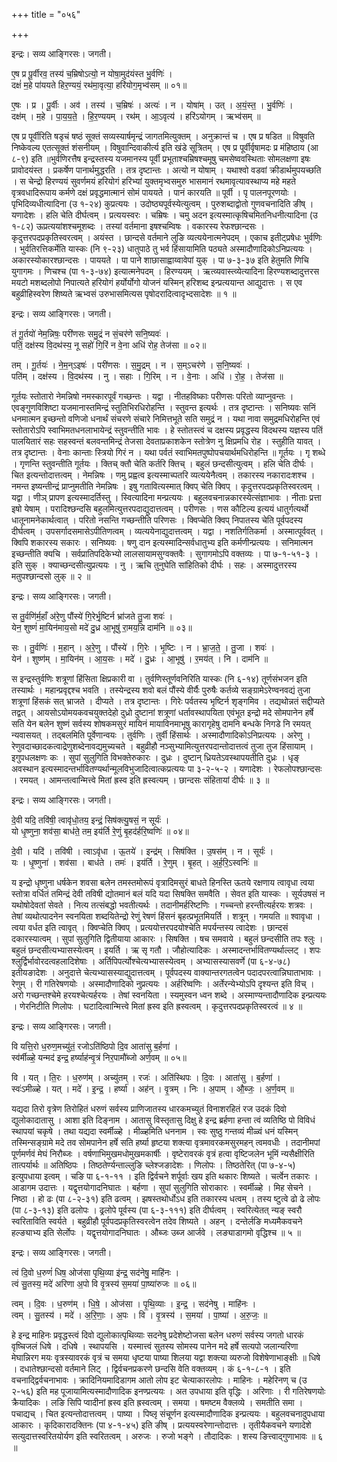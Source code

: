+++
title = "०५६"

+++


इन्द्रः। सव्य आङ्गिरसः। जगती।

ए॒ष प्र पू॒र्वीरव॒ तस्य॑ च॒म्रिषोऽत्यो॒ न योषा॒मुद॑यंस्त भु॒र्वणिः॑ ।  
दक्षं॑ म॒हे पा॑ययते हिर॒ण्ययं॒ रथ॑मा॒वृत्या॒ हरि॑योग॒मृभ्व॑सम् ॥ ०१॥

ए॒षः । प्र । पू॒र्वीः । अव॑ । तस्य॑ । च॒म्रिषः॑ । अत्यः॑ । न । योषा॑म् । उत् । अ॒यं॒स्त॒ । भु॒र्वणिः॑ ।  
दक्ष॑म् । म॒हे । पा॒य॒य॒ते॒ । हि॒र॒ण्ययम् । रथ॑म् । आ॒ऽवृत्य॑ । हरि॑ऽयोगम् । ऋभ्व॑सम् ॥

एष प्र पूर्वीरिति षडृचं षष्ठं सूक्तं सव्यस्यार्षमृन्द्रं जागतमित्युक्तम् । अनुक्रान्तं च । एष प्र षडित ॥ विषुवति निष्केवल्य एतत्सूक्तं शंसनीयम् । विषुवान्दिवाकीर्त्य इति खंडे सूत्रितम् । एष प्र पूर्वीर्वृषामदः प्र मंहिष्ठाय (आ ८-९) इति ॥भुर्वणिरत्तैष इन्द्रस्तस्य यजमानस्य पूर्वी प्रभूताश्चम्रिषश्चमूषु चमसेष्ववस्थिताः सोमलक्षणा इषः प्रावोदयंस्त । प्रकर्षेण पानार्थमुद्धरति । तत्र दृष्टान्तः । अत्यो न योषाम् । यथाश्वो वडवां क्रीडार्थमुपयच्छति । स चेन्द्रो हिरण्ययं सुवर्णमयं हरियोगं हरिभ्यां युक्तमृभ्वसमुरु भासमानं रथमावृत्यावस्थाप्य महे महते वृत्रवधादिरूपाय कर्मणे दक्षं प्रवृद्धमात्मानं सोमं पाययते । पानं कारयति ॥ पूर्वी । पृ पालनपूरणयोः । पृभिदिव्यधीत्यादिना (उ १-२४) कुप्रत्ययः । उदोष्ठ्यपूर्वस्येत्युत्वम् । पुरुशब्दाद्वोतो गुणवचनादिति ङीष् । यणादेशः । हलि चेति दीर्घत्वम् । प्रत्ययस्वरः । चम्रिषः । चमु अदन इत्यस्मात्कृषिचमितनिधनीत्यादिना (उ १-८२) ऊप्रत्ययांशश्चमूशब्दः । तस्यां वर्तमाना इषश्चम्विषः । वकारस्य रेफश्छान्दसः । कृदुत्तरपदप्रकृतिस्वरत्वम् । अयंस्त । छान्दसे वर्तमाने लुङि व्यत्ययेनात्मनेपदम् । एकाच इतीट्प्रषेधः भुर्वणिः । भुर्वतिरत्तिकर्मेति यास्कः (नि ९-२३) धातुपाठे तु भर्व हिंसायामिति पठ्यते अस्मादौणादिकोऽनिप्रत्ययः । अकारस्योकारश्छान्दसः । पाययते । पा पाने शाछासाह्वाय्वावेपां युक् । पा ७-३-३७ इति हेतुमति णिचि युगागमः । णिचश्च (पा १-३-७४) इत्यात्मनेपदम् । हिरण्ययम् । ऋत्व्यवास्त्व्येत्यादिना हिरण्यशब्दादुत्तरस मयटो मशब्दलोपो निपात्यते हरियोगं हर्योर्योगो योजनं यस्मिन् हरिशब्द इन्प्रत्ययान्त आद्युदात्तः । स एव बहुव्रीहिस्वरेण शिष्यते ऋभ्वसं उरुभासमित्यस पृषोदरादित्वादृभ्दसादेशः ॥ १ ॥

इन्द्रः। सव्य आङ्गिरसः। जगती।

तं गू॒र्तयो॑ नेम॒न्निषः॒ परी॑णसः समु॒द्रं न सं॒चर॑णे सनि॒ष्यवः॑ ।  
पतिं॒ दक्ष॑स्य वि॒दथ॑स्य॒ नू सहो॑ गि॒रिं न वे॒ना अधि॑ रोह॒ तेज॑सा ॥ ०२॥

तम् । गू॒र्तयः॑ । ने॒म॒न्ऽइषः॑ । परी॑णसः । स॒मु॒द्रम् । न । स॒म्ऽचर॑णे । स॒नि॒ष्यवः॑ ।  
पति॑म् । दक्ष॑स्य । वि॒दथ॑स्य । नु । सहाः । गि॒रिम् । न । वे॒नाः । अधि॑ । रो॒ह॒ । तेज॑सा ॥

गूर्तयः स्तोतारो नेमन्निषो नमस्कारपूर्वं गच्छन्तः । यद्वा । नीतहविष्काः परीणसः परितो व्याप्नुवन्तः । एवङ्गुणविशिष्टा यजमानास्तमिन्द्रं स्तुतिभिरधिरोहन्ति । स्तुवन्त इत्यर्थः । तत्र दृष्टान्तः । सनिष्यवः सनिं धनमात्मन इच्छन्तो वणिजो धनार्थं संचरणे संचारे निमित्तभूते सति समुद्रं न । यथा नावा समुद्रमधिरोहन्ति एवं स्तोतारोऽपि स्वाभिमतधनलाभायेन्द्रं स्तुवन्तीति भावः । हे स्तोतस्त्वं च दक्षस्य प्रवृद्धस्य विदथस्य यज्ञस्य पतिं पालयितारं सहः सहस्वन्तं बलवन्तमिन्द्रं तेजसा देवताप्रकाशकेन स्तोत्रेण नु क्षिप्रमधि रोह । स्तुहीति यावत् । तत्र दृष्टान्तः । वेनाः कान्ताः स्त्रियो गिरं न । यथा पर्वतं स्वाभिमतपुष्पोपचयार्थमधिरोहन्ति ॥ गूर्तयः । गृ शब्धे । गृणन्ति स्तुवन्तीति गूर्तयः । क्तिच् क्तौ चेति कर्तरि क्तिच् । बहुलं छन्दसीत्युत्वम् । हलि चेति दीर्घः । चित इत्यन्तोदात्तत्वम् । नेमन्निषः । णमु प्रह्वत्व इत्यस्माच्पतरि व्यत्ययेनैत्वम् । तकारस्य नकारादःशश्च । नमन्त इष्यन्तीन्द्रं प्राप्नुमतीति नेमन्निषः । इषु गतावित्यस्मात् क्विप् चेति क्विप् । कृदुत्तरपदप्रकृतिस्वरत्वम् । यद्वा । णीञ् प्रापण इत्यस्मादर्तिस्तु । स्वित्यादिना मन्प्रत्ययः । बहुलवचनान्नकारस्येत्संज्ञाभावः । नीताः प्रत्ता इषो येषाम् । परादिश्छन्दसि बहुलमित्युत्तरपदाद्युदात्तत्वम् । परीणसः । णस कौटिल्य इत्ययं धातुर्गत्यर्थो धातूनामनेकार्थत्वात् । परितो नसन्ति गच्छन्तीति परिणसः । क्विप्चेति क्विप् निपातस्य चेति पूर्वपदस्य दीर्घत्वम् । उपसर्गादसमासेऽपीतिणत्वम् । व्यत्ययेनाद्युदात्तत्वम् । यद्वा । नशतिर्गतिकर्मा । अस्मात्पूर्ववत् । क्विपि शकारस्य सकारः । सनिष्यवः । षणु दान इत्यस्मादिन्सर्वधातुभ्य इति कर्मणीन्प्रत्ययः । सनिमात्मन इच्छन्तीति क्यचि । सर्वप्रातिपदिकेभ्यो लालसायामसुग्वक्तवैः । सुगागमोऽपि वक्तव्यः । पा ७-१-५१-३ । इति सुक् । क्याच्छन्दसीत्युप्रत्ययः । नु । ऋचि तुनुघेति सांहितिको दीर्घः । सहः । अस्मादुत्तरस्य मतुपश्छान्दसो लुक् ॥ २ ॥

इन्द्रः। सव्य आङ्गिरसः। जगती।

स तु॒र्वणि॑र्म॒हाँ अ॑रे॒णु पौंस्ये॑ गि॒रेर्भृ॒ष्टिर्न भ्रा॑जते तु॒जा शवः॑ ।  
येन॒ शुष्णं॑ मा॒यिन॑माय॒सो मदे॑ दु॒ध्र आ॒भूषु॑ रा॒मय॒न्नि दाम॑नि ॥ ०३॥

सः । तु॒र्वणिः॑ । म॒हान् । अ॒रे॒णु । पौंस्ये॑ । गि॒रेः । भृ॒ष्टिः । न । भ्रा॒ज॒ते॒ । तु॒जा । शवः॑ ।  
येन॑ । शुष्ण॑म् । मा॒यिन॑म् । आ॒य॒सः । मदे॑ । दु॒ध्रः । आ॒भूषु॑ । र॒मय॑त् । नि । दाम॑नि ॥

स इन्द्रस्तुर्वणिः शत्रूणां हिंसिता क्षिप्रकारी वा । तुर्वणिस्तूर्णवनिरिति यास्कः (नि ६-१४) तूर्णसंभजन इति तस्यार्थः । महान्प्रवृद्दश्च भवति । तस्येन्द्रस्य शवो बलं पौंस्ये वीर्यैः पुरुषैः कर्तव्ये सङ्ग्रामेऽरेण्वनवद्यं तुजा शत्रूणां हिंसकं सत् भ्राजते । दीप्यते । तत्र दृष्टान्तः । गिरेः पर्वतस्य भृष्टिर्न शृङ्गमिव । तद्यथोन्नतं सद्दीप्यते तद्वत् । आयसोऽयोमयकवचयुक्तदेहो दुध्रो दुष्टानां शत्रूणां धर्तावस्थापयिता एवंभूत इन्द्रो मदे सोमपानेन हर्षे सति येन बलेन शुष्णं सर्वस्य शोषकमसुरं मायिनं मायाविनमाभूषु कारागृहेषु दामनि बन्धके निगडे नि रमयत् न्यवासयत् । तद्बलमिति पूर्वेणान्वयः । तुर्वणिः । तुर्वी हिंसार्थः । अस्मादौणादिकोऽनिप्रत्ययः । अरेणु । रेणुवदाच्छादकत्वाद्रेणुशब्देनावद्यमुच्यचते । बहुव्रीहौ नञ्सुभ्यामित्युत्तरपदान्तोदात्तत्वं तुजा तुज हिंसायाम् । इगुपधलक्षणः कः । सुपां सुलुगिति विभक्तेरुकारः । दुध्रः । दुष्टान् ध्रियतेऽवस्थापयतीति दुध्रः । धृङ् अवस्थान इत्यस्मादन्तर्भावितण्यर्थान्मूलविभुजादित्वात्कप्रत्ययः पा ३-२-५-२ । यणादेशः । रेफलोपश्छान्दसः । रमयत् । आमन्तत्वान्मित्त्वे मितां ह्रस्व इति ह्रस्वत्यम् । छान्दसः संहितायां दीर्घः ॥ ३ ॥

इन्द्रः। सव्य आङ्गिरसः। जगती।

दे॒वी यदि॒ तवि॑षी॒ त्वावृ॑धो॒तय॒ इन्द्रं॒ सिष॑क्त्यु॒षसं॒ न सूर्यः॑ ।  
यो धृ॒ष्णुना॒ शव॑सा॒ बाध॑ते॒ तम॒ इय॑र्ति रे॒णुं बृ॒हद॑र्हरि॒ष्वणिः॑ ॥ ०४॥

दे॒वी । यदि॑ । तवि॑षी । त्वाऽवृ॑धा । ऊ॒तये॑ । इन्द्र॑म् । सिष॑क्ति । उ॒षस॑म् । न । सूर्यः॑ ।  
यः । धृ॒ष्णुना॑ । शव॑सा । बाध॑ते । तमः॑ । इय॑र्ति । रे॒णुम् । बृ॒हत् । अ॒र्ह॒रि॒ऽस्वनिः॑ ॥

य इन्द्रो धृष्णुना धर्षकेन शवसा बलेन तमस्तमोरूपं वृत्रादिमसुरं बाधते हिनस्ति ऊतये रक्षणाय त्वावृधा त्वया स्तोत्रा वर्धितं तमिन्द्रं देवी तविषी द्योतमानं बलं यदि यदा सिषक्ति समवैति । सेवत इति यास्कः । सूर्यउषसं न यथोषोदेवतां सेवते । नित्य तत्संबद्धो भवतीत्यर्थः । तदानीमर्हरिष्टणिः । गच्चन्तो हरन्तीत्यर्हरयः शत्रवः । तेषां व्यथोत्पादनेन स्वनयिता शब्दयितेन्द्रो रेणुं रेषणं हिंसनं बृहत्प्रभूतमियर्ति । शत्रून् । गमयति ॥ श्वावृधा । त्वया वर्धत इति त्वावृत् । क्विप्चेति क्विप् । प्रत्ययोत्तरपदयोश्चेति मपर्यन्तस्य त्वादेशः । छान्दसं दकारस्यात्वम् । सुपां सुलुगिति द्वितीयाया आकारः । सिषक्ति । षच समवाये । बहुलं छन्दसीति तपः श्लुः । बहुलं छन्दसीत्यभ्यासस्येत्वम् । इयर्ति । ऋ सृ गतौ । जौहोत्यादिकः । अस्मादन्तर्भावितण्यर्थाल्लट् । शपः श्लुर्द्विर्भावोरदत्वहलादिशेषाः । अर्तिपिपर्त्योश्चेत्यभ्यासस्येत्वम् । अभ्यासस्यासवर्णे (पा ६-४-७८) इतीयङादेशः । अनुदात्ते चेत्यभ्यासस्याद्युदात्तत्वम् । पूर्वपदस्य वाक्यान्तरगतत्वेन पदादपरत्वान्निघाताभावः । रेणुम् । री गतिरेषणयोः । अस्मादौणादिको नुप्रत्ययः । अर्हरिष्वणिः । अर्तेरन्येभ्योऽपि दृश्यन्त इति विच् । अरो गच्छन्तश्चेमे हरयश्चेत्यर्हरयः । तेषां स्वनयिता । स्यमुस्वन ध्वन शब्दे । अस्माण्यन्तादौणादिक इन्प्रत्ययः । णेरनिटीति णिलोपः । घटादित्वान्मित्त्वे मितां ह्रस्व इति ह्रस्वत्वम् । कृदुत्तरपदप्रकृतिस्वरत्वं ॥ ४ ॥

इन्द्रः। सव्य आङ्गिरसः। जगती।

वि यत्ति॒रो ध॒रुण॒मच्यु॑तं॒ रजोऽति॑ष्ठिपो दि॒व आता॑सु ब॒र्हणा॑ ।  
स्व॑र्मीळ्हे॒ यन्मद॑ इन्द्र॒ हर्ष्याह॑न्वृ॒त्रं निर॒पामौ॑ब्जो अर्ण॒वम् ॥ ०५॥

वि । यत् । ति॒रः । ध॒रुण॑म् । अच्यु॑तम् । रजः॑ । अति॑स्थिपः । दि॒वः । आता॑सु । ब॒र्हणा॑ ।  
स्वः॑ऽमीळ्हे । यत् । मदे॑ । इ॒न्द्र॒ । हर्ष्या॑ । अह॑न् । वृ॒त्रम् । निः । अ॒पाम् । औ॒ब्जः॒ । अ॒र्ण॒वम् ॥

यद्यदा तिरो वृत्रेण तिरोहितं धरुणं सर्वस्य प्राणिजातस्य धारकमच्युतं विनाशरहितं रज उदकं दिवो द्युलोकादातासु । आशा इति दिङ्नाम । आतासु विस्तृतासु दिक्षु हे इन्द्र ब्रर्हणा हन्ता त्वं व्यतिष्ठि पो विविधं स्थापयां चकृषे । तथा यद्यदा स्वर्मीळ्हे । मीळ्हमिति धननाम । स्वः सुष्ठु गन्तव्यं मीळ्वं धनं यस्मिन् तस्मिन्सङ्ग्रामे मदे तव सोमपानेन हर्षे सति हर्ष्या हृष्टया शक्त्या वृत्रमावरकमसुरमहन् त्वमवधीः । तदानीमपां पूर्णमर्णवं मेघं निरौब्जः । वर्षणाभिमुखमधोमुखमकार्षीः । वृष्टेरावरकं वृत्रं हत्वा वृष्टिजलेन भूमिं न्यसैक्षीरिति तात्पर्यार्थः ॥ अतिष्ठिपः । तिष्ठतेर्ण्यन्ताल्लुङि च्लेश्जङादेशः । णिलोपः । तिष्ठतेरित् (पा ७-४-५) इत्युपधाया इत्वम् । चङि पा ६-१-११ । इति द्विर्वचने शर्पूर्वाः खय इति थकारः शिष्यते । चर्त्वेन तकारः । आडागम उदात्तः । यद्वृत्तयोगादनिघातः । बर्हणा । सुपां सुलुगिति सोराकारः । स्वर्मीळ्हे । मिह सेचने । निष्ठा । हो ढः (पा ८-२-३१) इति ढत्वम् । झषस्तथोर्धोऽध इति तकारस्य धत्वम् । तस्य ष्टुत्वे ढो ढे लोपः (पा ८-३-१३) इति ढलोपः । ढ्रलोपे पूर्वस्य (पा ६-३-१११) इति दीर्घत्वम् । स्वरित्येतत् न्यङ् स्वरौ स्वरिताविति स्वर्यते । बहुव्रीहौ पूर्वपदप्रकृतिस्वरत्वेन तदेव शिष्यते । अहन् । दन्तेर्लङि मध्यमैकवचने हल्ङ्याभ्य इति सेर्लोपः । यद्वृत्तयोगादनिघातः । औब्जः उब्ज आर्जवे । लङ्याडागमो वृद्धिश्च ॥ ५ ॥

इन्द्रः। सव्य आङ्गिरसः। जगती।

त्वं दि॒वो ध॒रुणं॑ धिष॒ ओज॑सा पृथि॒व्या इ॑न्द्र॒ सद॑नेषु॒ माहि॑नः ।  
त्वं सु॒तस्य॒ मदे॑ अरिणा अ॒पो वि वृ॒त्रस्य॑ स॒मया॑ पा॒ष्या॑रुजः ॥ ०६॥

त्वम् । दि॒वः । ध॒रुण॑म् । धि॒षे॒ । ओज॑सा । पृ॒थि॒व्याः । इ॒न्द्र॒ । सद॑नेषु । माहि॑नः ।  
त्वम् । सु॒तस्य॑ । मदे॑ । अ॒रि॒णाः॒ । अ॒पः । वि । वृ॒त्रस्य॑ । स॒मया॑ । पा॒ष्या॑ । अ॒रु॒जः॒ ॥

हे इन्द्र माहिनः प्रवृद्धस्त्वं दिवो द्युलोकात्पृथिव्याः सदनेषु प्रदेशेष्टोजसा बलेन धरुणं सर्वस्य जगतो धारकं वृष्चिजलं धिषे । दधिषे । स्थापयसि । यस्मात्त्वं सुतस्य सोमस्य पानेन मदे हर्षे सत्यपो जलान्यरिणा मेघान्निरग मयः वृत्रस्यावरकं वृत्रं च समया धृष्टया पाष्या शिलया यद्वा शक्त्या व्यरुजो विशेषेणाभाङ्क्षीः ॥ धिषे । दधातेश्छान्दसो वर्तमाने लिट् । द्विर्वचनप्रकरणे छन्दसि वेति वक्तव्यम् । कं ६-१-८-१ । इति वचनाद्द्विर्वचनाभावः । क्रादिनियमादिडागम आतो लोप इट चेत्याकारलोपः । माहिनः । महेरिनण् च (उ २-५६) इति मह पूजायामित्यस्मादौणादिक इनण्प्रत्ययः । अत उपधाया इति वृद्धिः । अरिणाः । री गतिरेषणयोः क्रैयादिकः । लङि सिपि प्वादीनां ह्रस्व इति ह्रस्वत्वम् । समया । षमष्टम वैक्लव्ये । समतीति समा । पचाद्यच् । चित इत्यन्तोदात्तत्वम् । पाष्या । पिष्लृ संचूर्णन इत्यस्मादौणादिक इन्प्रत्ययः । बहुलवचनादुपधाया आकारः । कृदिकारादक्तिनः (पा ४-१-४५) इति ङीष् । प्रत्ययस्वरेणान्तोदात्तः । तृतीयैकवचने यणादेशे सत्युदात्तस्वरितयोर्यण इति स्वरितत्वम् । अरुजः । रुजो भङ्गे । तौदादिकः । शस्य ङित्त्वाद्गुणाभावः ॥ ६ ॥